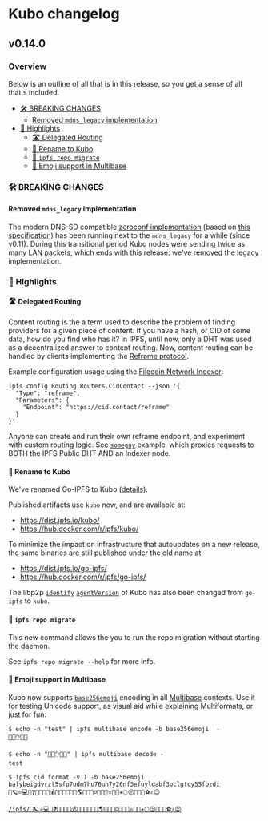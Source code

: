 # Kubo changelog

## v0.14.0

### Overview

Below is an outline of all that is in this release, so you get a sense of all that's included.

- [🛠 BREAKING CHANGES](#-breaking-changes)
  - [Removed `mdns_legacy` implementation](#removed-mdns_legacy-implementation)
- [🔦 Highlights](#-highlights)
  - [🛣️ Delegated Routing](#-delegated-routing)
  - [👥 Rename to Kubo](#-rename-to-kubo)
  - [🎒 `ipfs repo migrate`](#-ipfs-repo-migrate)
  - [🚀 Emoji support in Multibase](#-emoji-support-in-multibase)

### 🛠 BREAKING CHANGES

#### Removed `mdns_legacy` implementation

The modern DNS-SD compatible [zeroconf implementation](https://github.com/libp2p/zeroconf#readme)
(based on [this specification](https://github.com/libp2p/specs/blob/master/discovery/mdns.md))
has been running next to the `mdns_legacy` for a while (since v0.11). During
this transitional period Kubo nodes were sending twice as many LAN packets,
which ends with this release: we've [removed](https://github.com/ipfs/kubo/pull/9048) the legacy implementation.

### 🔦 Highlights

#### 🛣️ Delegated Routing

Content routing is the a term used to describe the problem of finding providers for a given piece of content.
If you have a hash, or CID of some data, how do you find who has it?
In IPFS, until now, only a DHT was used as a decentralized answer to content routing.
Now, content routing can be handled by clients implementing the [Reframe protocol](https://github.com/ipfs/specs/tree/main/reframe#readme).

Example configuration usage using the [Filecoin Network Indexer](https://docs.cid.contact/filecoin-network-indexer/overview):

```
ipfs config Routing.Routers.CidContact --json '{
  "Type": "reframe",
  "Parameters": {
    "Endpoint": "https://cid.contact/reframe"
  }
}'

```

Anyone can create and run their own reframe endpoint, and experiment with custom routing logic. See [`someguy`](https://github.com/aschmahmann/someguy) example, which proxies requests to BOTH the IPFS Public DHT AND an Indexer node.

#### 👥 Rename to Kubo

We've renamed Go-IPFS to Kubo ([details](https://github.com/ipfs/go-ipfs/issues/8959)).

Published artifacts use `kubo` now, and are available at:

- https://dist.ipfs.io/kubo/
- https://hub.docker.com/r/ipfs/kubo/

To minimize the impact on infrastructure that autoupdates on a new release,
the same binaries are still published under the old name at:

- https://dist.ipfs.io/go-ipfs/
- https://hub.docker.com/r/ipfs/go-ipfs/

The libp2p [`identify`](https://docs.libp2p.io/concepts/protocols/#identify)  [`agentVersion`](https://github.com/libp2p/specs/blob/master/identify/README.md#agentversion) of Kubo has also been changed from `go-ipfs` to `kubo`.

#### 🎒 `ipfs repo migrate`

This new command allows the you to run the repo migration without starting the daemon.

See `ipfs repo migrate --help` for more info.

#### 🚀 Emoji support in Multibase

Kubo now supports [`base256emoji`](https://github.com/multiformats/multibase/blob/master/rfcs/Base256Emoji.md) encoding in all [Multibase](https://docs.ipfs.io/concepts/glossary/#multibase) contexts. Use it for testing Unicode support, as visual aid while explaining Multiformats, or just for fun:

```console
$ echo -n "test" | ipfs multibase encode -b base256emoji  -
🚀😈✋🌈😈

$ echo -n "🚀😈✋🌈😈" | ipfs multibase decode -
test

$ ipfs cid format -v 1 -b base256emoji bafybeigdyrzt5sfp7udm7hu76uh7y26nf3efuylqabf3oclgtqy55fbzdi
🚀🪐⭐💻😅❓💎🌈🌸🌚💰💍🌒😵🐶💁🤐🌎👼🙃🙅☺🌚😞🤤⭐🚀😃✈🌕😚🍻💜🐷⚽✌😊
```

[`/ipfs/🚀🪐⭐💻😅❓💎🌈🌸🌚💰💍🌒😵🐶💁🤐🌎👼🙃🙅☺🌚😞🤤⭐🚀😃✈🌕😚🍻💜🐷⚽✌😊`](https://ipfs.io/ipfs/🚀🪐⭐💻😅❓💎🌈🌸🌚💰💍🌒😵🐶💁🤐🌎👼🙃🙅☺🌚😞🤤⭐🚀😃✈🌕😚🍻💜🐷⚽✌😊)
